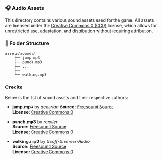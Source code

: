 ### 🎧 Audio Assets

This directory contains various sound assets used for the game. All assets are licensed under the [Creative Commons 0 (CC0)](https://creativecommons.org/publicdomain/zero/1.0/deed.en) license, which allows for unrestricted use, adaptation, and distribution without requiring attribution.



### 📂 Folder Structure

```
assets/sounds/ 
    ├── jump.mp3
    ├── punch.mp3
    ├── ...
    ├── 
    └── walking.mp3
```

### Credits

Below is the list of sound assets and their respective authors:

- **jump.mp3** by *acebrian*
**Source:** [Freesound Source](https://freesound.org/s/380471/)  
**License:** [Creative Commons 0](https://creativecommons.org/publicdomain/zero/1.0/deed.en)

- **punch.mp3** by *rcroller*  
**Source:** [Freesound Source](https://freesound.org/s/424144/)  
**License:** [Creative Commons 0](https://creativecommons.org/publicdomain/zero/1.0/deed.en)

- **walking.mp3** by *Geoff-Bremner-Audio*  
**Source:** [Freesound Source](https://freesound.org/s/745654/)  
**License:** [Creative Commons 0](https://creativecommons.org/publicdomain/zero/1.0/deed.en)